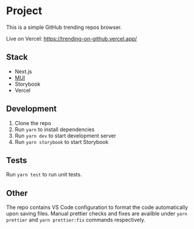 # Project

This is a simple GitHub trending repos browser.

Live on Vercel: https://trending-on-github.vercel.app/

## Stack

- Next.js
- [MUI](https://mui.com/)
- Storybook
- Vercel

## Development

1. Clone the repo
2. Run `yarn` to install dependencies
3. Run `yarn dev` to start development server
4. Run `yarn storybook` to start Storybook

## Tests

Run `yarn test` to run unit tests.

## Other

The repo contains VS Code configuration to format the code automatically upon saving files. Manual prettier checks and fixes are availble under `yarn prettier` and `yarn prettier:fix` commands respectively.
